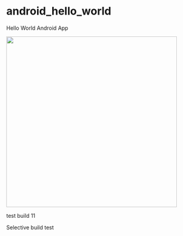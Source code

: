 android_hello_world
===================    
Hello World Android App
  
<img src="http://i.imgur.com/dio0DXF.png" width="450" />

test build 11 
  
Selective build test

